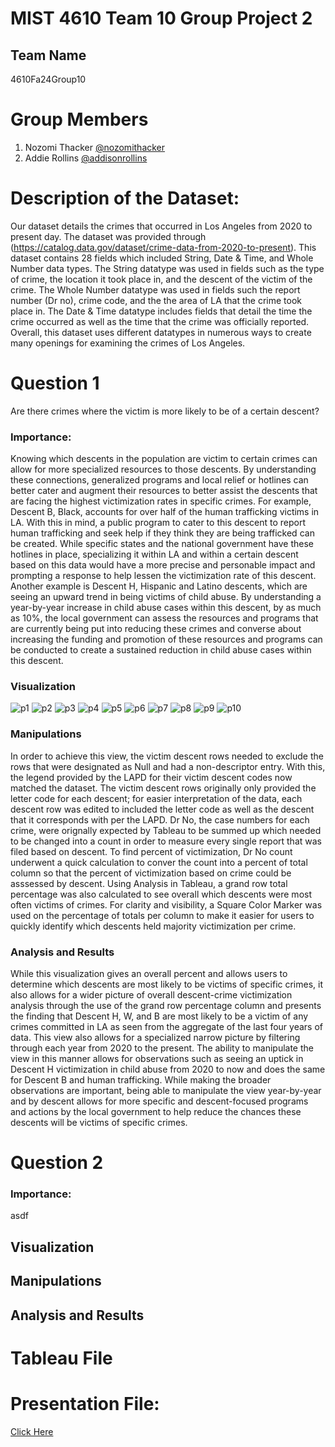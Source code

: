 # MIST 4610 Team 10 Group Project 2
## Team Name
4610Fa24Group10

# Group Members
1. Nozomi Thacker [@nozomithacker](https://github.com/n-thacker/MIST4610Group10Project2)
2. Addie Rollins [@addisonrollins]()

# Description of the Dataset:
Our dataset details the crimes that occurred in Los Angeles from 2020 to present day. The dataset was provided through (https://catalog.data.gov/dataset/crime-data-from-2020-to-present). This dataset contains 28 fields which included String, Date & Time, and Whole Number data types. The String datatype was used in fields such as the type of crime, the location it took place in, and the descent of the victim of the crime. The Whole Number datatype was used in fields such the report number (Dr no), crime code, and the the area of LA that the crime took place in. The Date & Time datatype includes fields that detail the time the crime occurred as well as the time that the crime was officially reported. Overall, this dataset uses different datatypes in numerous ways to create many openings for examining the crimes of Los Angeles. 


# Question 1 
Are there crimes where the victim is more likely to be of a certain descent? 

### Importance:
Knowing which descents in the population are victim to certain crimes can allow for more specialized resources to those descents. By understanding these connections, generalized programs and local relief or hotlines can better cater and augment their resources to better assist the descents that are facing the highest victimization rates in specific crimes. For example, Descent B, Black, accounts for over half of the human trafficking victims in LA. With this in mind, a public program to cater to this descent to report human trafficking and seek help if they think they are being trafficked can be created. While specific states and the national government have these hotlines in place, specializing it within LA and within a certain descent based on this data would have a more precise and personable impact and prompting a response to help lessen the victimization rate of this descent. Another example is Descent H, Hispanic and Latino descents, which are seeing an upward trend in being victims of child abuse. By understanding a year-by-year increase in child abuse cases within this descent, by as much as 10%, the local government can assess the resources and programs that are currently being put into reducing these crimes and converse about increasing the funding and promotion of these resources and programs can be conducted to create a sustained reduction in child abuse cases within this descent.  

### Visualization 
![p1](https://github.com/user-attachments/assets/06a1e813-ff30-47ea-b40c-b74db684adcb)
![p2](https://github.com/user-attachments/assets/47dcd4f0-8ffd-461e-8789-f88c16c12194)
![p3](https://github.com/user-attachments/assets/b22c101c-89fe-44c4-9366-8b7ed594e68e)
![p4](https://github.com/user-attachments/assets/494dc413-d816-46c6-ba12-a9e68a141e9b)
![p5](https://github.com/user-attachments/assets/fce73e56-27b4-4f23-9f20-bfd63819b5d2)
![p6](https://github.com/user-attachments/assets/259cce8b-8de7-4fa9-8ac8-59bacbc6192e)
![p7](https://github.com/user-attachments/assets/a0aa01ed-85d4-4908-94c2-801a09c48eb1)
![p8](https://github.com/user-attachments/assets/fccf1ffb-94ab-4068-894e-993dfede520b)
![p9](https://github.com/user-attachments/assets/dd0f4f65-5c66-44ac-b3b7-699cc8dbd0cf)
![p10](https://github.com/user-attachments/assets/6a3945a2-cd2c-4af0-ba74-8e3d77d1288d)

### Manipulations
In order to achieve this view, the victim descent rows needed to exclude the rows that were designated as Null and had a non-descriptor entry. With this, the legend provided by the LAPD for their victim descent codes now matched the dataset. The victim descent rows originally only provided the letter code for each descent; for easier interpretation of the data, each descent row was edited to included the letter code as well as the descent that it corresponds with per the LAPD. Dr No, the case numbers for each crime, were orignally expected by Tableau to be summed up which needed to be changed into a count in order to measure every single report that was filed based on descent. To find percent of victimization, Dr No count underwent a quick calculation to conver the count into a percent of total column so that the percent of victimization based on crime could be asssessed by descent. Using Analysis in Tableau, a grand row total percentage was also calculated to see overall which descents were most often victims of crimes. For clarity and visibility, a Square Color Marker was used on the percentage of totals per column to make it easier for users to quickly identify which descents held majority victimization per crime. 

### Analysis and Results
While this visualization gives an overall percent and allows users to determine which descents are most likely to be victims of specific crimes, it also allows for a wider picture of overall descent-crime victimization analysis through the use of the grand row percentage column and presents the finding that Descent H, W, and B are most likely to be a victim of any crimes committed in LA as seen from the aggregate of the last four years of data. This view also  allows for a specialized narrow picture by filtering through each year from 2020 to the present. The ability to manipulate the view in this manner allows for observations such as seeing an uptick in Descent H victimization in child abuse from 2020 to now and does the same for Descent B and human trafficking. While making the broader observations are important, being able to manipulate the view year-by-year and by descent allows for more specific and descent-focused programs and actions by the local government to help reduce the chances these descents will be victims of specific crimes. 

# Question 2 

### Importance: 

asdf

## Visualization
## Manipulations
## Analysis and Results

# Tableau File

# Presentation File:
[Click Here](https://docs.google.com/presentation/d/1mtWjV2PD5ErVfyruj9rhXnFr_Nm4JiCdXVZYa0byuDs/edit?usp=sharing)
